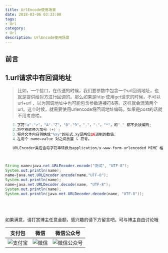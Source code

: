 ```yaml
---
title: UrlEncode使用场景
date: 2018-03-06 03:33:00
tags: 
- Url
category: 
- Url
description: UrlEncode使用场景
---
```

<!-- image url 
https://raw.githubusercontent.com/HealerJean123/HealerJean123.github.io/master/blogImages
　　首行缩进
<font color="red">  </font>
-->

## 前言



## 1.url请求中有回调地址

> 比如，一个接口，在传送的时候，我们要参数中包含一个url回调地址，也就是提供给对方进行回调的。那么如果是http 使用get请求的时候，不可以url+url ，以为回调地址中也可能包含参数连接符&等。这样就会混淆两个url。这个时候，就需要使用urlencode将回调地址编码。如果是post的话就不用考虑喽。


```java
　　1.字符"a"-"z"，"A"-"Z"，"0"-"9"，"."，"-"，"*"，和"_" 都不会被编码;
　　2.将空格转换为加号 (+) ;
　　3.将非文本内容转换成"%xy"的形式,xy是两位16进制的数值;
　　4.在每个 name=value 对之间放置 & 符号。
　　
　　URLEncoder类包含将字符串转换为application/x-www-form-urlencoded MIME 格式的静态方法。



String name=java.net.URLEncoder.encode("测试", "UTF-8");
System.out.println(name);
name=java.net.URLEncoder.encode(name,"UTF-8");
System.out.println(name);
name=java.net.URLDecoder.decode(name, "UTF-8");
System.out.println(name);
System.out.println(java.net.URLDecoder.decode(name, "UTF-8"));


```



<br/><br/><br/>
如果满意，请打赏博主任意金额，感兴趣的请下方留言吧。可与博主自由讨论哦

|支付包 | 微信|微信公众号|
|:-------:|:-------:|:------:|
|![支付宝](https://raw.githubusercontent.com/HealerJean123/HealerJean123.github.io/master/assets/img/tctip/alpay.jpg) | ![微信](https://raw.githubusercontent.com/HealerJean123/HealerJean123.github.io/master/assets/img/tctip/weixin.jpg)|![微信公众号](https://raw.githubusercontent.com/HealerJean123/HealerJean123.github.io/master/assets/img/my/qrcode_for_gh_a23c07a2da9e_258.jpg)|




<!-- Gitalk 评论 start  -->

<link rel="stylesheet" href="https://unpkg.com/gitalk/dist/gitalk.css">
<script src="https://unpkg.com/gitalk@latest/dist/gitalk.min.js"></script> 
<div id="gitalk-container"></div>    
 <script type="text/javascript">
    var gitalk = new Gitalk({
		clientID: `1d164cd85549874d0e3a`,
		clientSecret: `527c3d223d1e6608953e835b547061037d140355`,
		repo: `HealerJean123.github.io`,
		owner: 'HealerJean123',
		admin: ['HealerJean123'],
		id: 'aNVkyOXWQlWvlOF7',
    });
    gitalk.render('gitalk-container');
</script> 

<!-- Gitalk end -->


